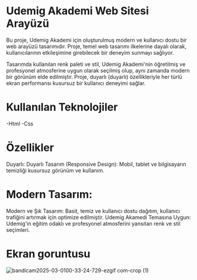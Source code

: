 
 # Udemig Akademi Web Sitesi Arayüzü
Bu proje, Udemig Akademi için oluşturulmuş modern ve kullanıcı dostu bir web arayüzü tasarımıdır. Proje, temel web tasarımı ilkelerine dayalı olarak, kullanıcılarının etkileşimine girebilecek bir deneyim sunmayı sağlıyor.

Tasarımda kullanılan renk paleti ve stil, Udemig Akademi'nin öğretilmiş ve profesyonel atmosferine uygun olarak seçilmiş olup, aynı zamanda modern bir görünüm elde edilmiştir. Proje, duyarlı (duyarlı) özellikleriyle her türlü ekran performansı kusursuz bir kullanıcı deneyimi sağlar.

# Kullanılan Teknolojiler
-Html -Css

# Özellikler
Duyarlı:
Duyarlı Tasarım (Responsive Design): Mobil, tablet ve bilgisayarın temizliği kusursuz görünüm ve kullanım.

# Modern Tasarım:
Modern ve Şık Tasarım: Basit, temiz ve kullanıcı dostu dağıtım, kullanıcı trafiğini artırmak için optimize edilmiştir. Udemig Akamedi Temasına Uygun: Udemig'in eğitim odaklı ve profesyonel atmosferini yansıtan renk ve stil seçimleri.

# Ekran goruntusu 


![bandicam2025-03-0100-33-24-729-ezgif com-crop (1)](https://github.com/user-attachments/assets/eebe5135-5d3c-43c4-87a5-b9c46d0cb157)



